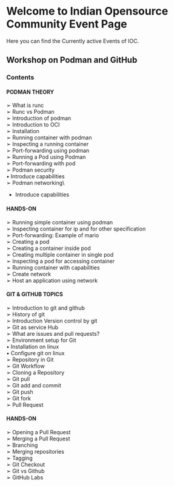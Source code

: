 # Welcome to Indian Opensource Community Event Page

Here you can find the Currently active Events of IOC.

## Workshop on Podman and GitHub

### Contents

#### PODMAN THEORY

➢ What is runc\
➢ Runc vs Podman\
➢ Introduction of podman\
➢ Introduction to OCI\
➢ Installation\
➢ Running container with podman\
➢ Inspecting a running container\
➢ Port-forwarding using podman\
➢ Running a Pod using Podman\
➢ Port-forwarding with pod\
➢ Podman security\
  • Introduce capabilities\
➢ Podman networking\
  - Introduce capabilities

#### HANDS-ON

➢ Running simple container using podman\
➢ Inspecting container for ip and for other specification\
➢ Port-forwarding: Example of mario\
➢ Creating a pod\
➢ Creating a container inside pod\
➢ Creating multiple container in single pod\
➢ Inspecting a pod for accessing container\
➢ Running container with capabilities\
➢ Create network\
➢ Host an application using network

#### GIT & GITHUB TOPICS

➢ Introduction to git and github\
➢ History of git\
➢ Introduction Version control by git\
➢ Git as service Hub\
➢ What are issues and pull requests?\
➢ Environment setup for Git\
  • Installation on linux\
  • Configure git on linux\
➢ Repository in Git\
➢ Git Workflow\
➢ Cloning a Repository\
➢ Git pull\
➢ Git add and commit\
➢ Git push\
➢ Git fork\
➢ Pull Request

#### HANDS-ON
➢ Opening a Pull Request\
➢ Merging a Pull Request\
➢ Branching\
➢ Merging repositories\
➢ Tagging\
➢ Git Checkout\
➢ Git vs Github\
➢ GitHub Labs
